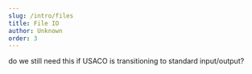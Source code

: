```yaml
---
slug: /intro/files
title: File IO
author: Unknown
order: 3
---
```


do we still need this if USACO is transitioning to standard input/output?